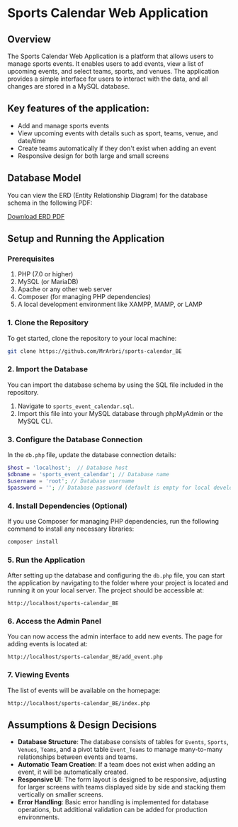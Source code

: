 # Sports Calendar Web Application

## Overview

The Sports Calendar Web Application is a platform that allows users to manage sports events. It enables users to add events, view a list of upcoming events, and select teams, sports, and venues. The application provides a simple interface for users to interact with the data, and all changes are stored in a MySQL database.

## Key features of the application:

- Add and manage sports events
- View upcoming events with details such as sport, teams, venue, and date/time
- Create teams automatically if they don't exist when adding an event
- Responsive design for both large and small screens

## Database Model

You can view the ERD (Entity Relationship Diagram) for the database schema in the following PDF:

[Download ERD PDF](./ERD.pdf)

## Setup and Running the Application

### Prerequisites

1. PHP (7.0 or higher)
2. MySQL (or MariaDB)
3. Apache or any other web server
4. Composer (for managing PHP dependencies)
5. A local development environment like XAMPP, MAMP, or LAMP

### 1. Clone the Repository

To get started, clone the repository to your local machine:

```bash
git clone https://github.com/MrArbri/sports-calendar_BE
```

### 2. Import the Database

You can import the database schema by using the SQL file included in the repository.

1. Navigate to `sports_event_calendar.sql`.
2. Import this file into your MySQL database through phpMyAdmin or the MySQL CLI.

### 3. Configure the Database Connection

In the `db.php` file, update the database connection details:

```php
$host = 'localhost';  // Database host
$dbname = 'sports_event_calendar'; // Database name
$username = 'root'; // Database username
$password = ''; // Database password (default is empty for local development)
```

### 4. Install Dependencies (Optional)

If you use Composer for managing PHP dependencies, run the following command to install any necessary libraries:

```bash
composer install
```

### 5. Run the Application

After setting up the database and configuring the `db.php` file, you can start the application by navigating to the folder where your project is located and running it on your local server. The project should be accessible at:

```
http://localhost/sports-calendar_BE
```

### 6. Access the Admin Panel

You can now access the admin interface to add new events. The page for adding events is located at:

```
http://localhost/sports-calendar_BE/add_event.php
```

### 7. Viewing Events

The list of events will be available on the homepage:

```
http://localhost/sports-calendar_BE/index.php
```

## Assumptions & Design Decisions

- **Database Structure**: The database consists of tables for `Events`, `Sports`, `Venues`, `Teams`, and a pivot table `Event_Teams` to manage many-to-many relationships between events and teams.
- **Automatic Team Creation**: If a team does not exist when adding an event, it will be automatically created.
- **Responsive UI**: The form layout is designed to be responsive, adjusting for larger screens with teams displayed side by side and stacking them vertically on smaller screens.
- **Error Handling**: Basic error handling is implemented for database operations, but additional validation can be added for production environments.
